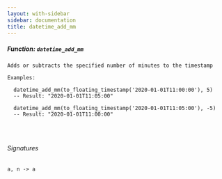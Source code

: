 ```yaml
---
layout: with-sidebar
sidebar: documentation
title: datetime_add_mm
---
```


##### Function: `datetime_add_mm`
```
Adds or subtracts the specified number of minutes to the timestamp

Examples:

  datetime_add_mm(to_floating_timestamp('2020-01-01T11:00:00'), 5)
  -- Result: "2020-01-01T11:05:00"

  datetime_add_mm(to_floating_timestamp('2020-01-01T11:05:00'), -5)
  -- Result: "2020-01-01T11:00:00"




```

###### Signatures
    a, n -> a

